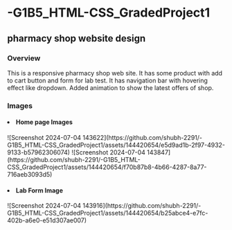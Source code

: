 # -G1B5_HTML-CSS_GradedProject1

<h2>pharmacy shop website design </h2>

<h3>Overview</h3>
<p>This is a responsive pharmacy shop web site. It has some product with add to cart button and form for lab test. It has navigation bar with hovering effect like dropdown. Added animation to show the latest offers of shop.</p>
<h3>Images</h3>
<h4><li>Home page Images</li></h4>
![Screenshot 2024-07-04 143622](https://github.com/shubh-2291/-G1B5_HTML-CSS_GradedProject1/assets/144420654/e5d9ad1b-2f97-4932-9133-b57962306074)
![Screenshot 2024-07-04 143847](https://github.com/shubh-2291/-G1B5_HTML-CSS_GradedProject1/assets/144420654/f70b87b8-4b66-4287-8a77-716aeb3093d5)
<h4><li>Lab Form Image</li></h4>
![Screenshot 2024-07-04 143916](https://github.com/shubh-2291/-G1B5_HTML-CSS_GradedProject1/assets/144420654/b25abce4-e7fc-402b-a6e0-e51d307ae007)






